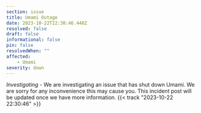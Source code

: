 ```yaml
---
section: issue
title: Umami Outage
date: 2023-10-22T22:30:46.448Z
resolved: false
draft: false
informational: false
pin: false
resolvedWhen: ""
affected:
    - Umami
severity: down
---
```

*Investigating* - We are investigating an issue that has shut down Umami. We are sorry for any inconvenience this may cause you. This incident post will be updated once we have more information. {{< track "2023-10-22 22:30:46" >}}